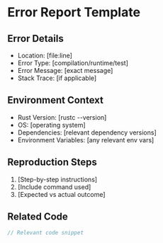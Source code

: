 # Error Report Template

## Error Details
- Location: [file:line]
- Error Type: [compilation/runtime/test]
- Error Message: [exact message]
- Stack Trace: [if applicable]

## Environment Context
- Rust Version: [rustc --version]
- OS: [operating system]
- Dependencies: [relevant dependency versions]
- Environment Variables: [any relevant env vars]

## Reproduction Steps
1. [Step-by-step instructions]
2. [Include command used]
3. [Expected vs actual outcome]

## Related Code
```rust
// Relevant code snippet
```